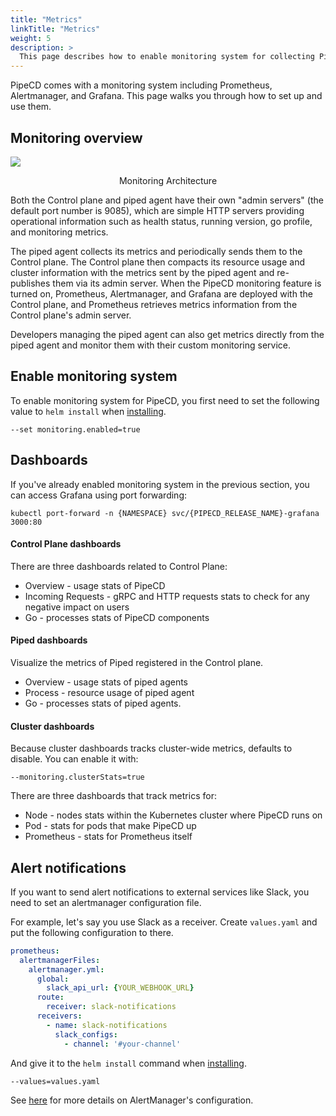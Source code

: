 ```yaml
---
title: "Metrics"
linkTitle: "Metrics"
weight: 5
description: >
  This page describes how to enable monitoring system for collecting PipeCD' metrics.
---
```


PipeCD comes with a monitoring system including Prometheus, Alertmanager, and Grafana.
This page walks you through how to set up and use them.

## Monitoring overview

![](/images/metrics-architecture.png)
<p style="text-align: center;">
Monitoring Architecture
</p>

Both the Control plane and piped agent have their own "admin servers" (the default port number is 9085), which are simple HTTP servers providing operational information such as health status, running version, go profile, and monitoring metrics.

The piped agent collects its metrics and periodically sends them to the Control plane. The Control plane then compacts its resource usage and cluster information with the metrics sent by the piped agent and re-publishes them via its admin server. When the PipeCD monitoring feature is turned on, Prometheus, Alertmanager, and Grafana are deployed with the Control plane, and Prometheus retrieves metrics information from the Control plane's admin server.

Developers managing the piped agent can also get metrics directly from the piped agent and monitor them with their custom monitoring service.

## Enable monitoring system
To enable monitoring system for PipeCD, you first need to set the following value to `helm install` when [installing](../../../installation/install-controlplane/#2-preparing-control-plane-configuration-file-and-installing).

```
--set monitoring.enabled=true
```

## Dashboards
If you've already enabled monitoring system in the previous section, you can access Grafana using port forwarding:

```
kubectl port-forward -n {NAMESPACE} svc/{PIPECD_RELEASE_NAME}-grafana 3000:80
```

#### Control Plane dashboards
There are three dashboards related to Control Plane:
- Overview - usage stats of PipeCD
- Incoming Requests - gRPC and HTTP requests stats to check for any negative impact on users
- Go - processes stats of PipeCD components

#### Piped dashboards
Visualize the metrics of Piped registered in the Control plane.
- Overview - usage stats of piped agents
- Process - resource usage of piped agent
- Go - processes stats of piped agents.

#### Cluster dashboards
Because cluster dashboards tracks cluster-wide metrics, defaults to disable. You can enable it with:

```
--monitoring.clusterStats=true
```

There are three dashboards that track metrics for:
- Node - nodes stats within the Kubernetes cluster where PipeCD runs on
- Pod - stats for pods that make PipeCD up
- Prometheus - stats for Prometheus itself

## Alert notifications
If you want to send alert notifications to external services like Slack, you need to set an alertmanager configuration file.

For example, let's say you use Slack as a receiver. Create `values.yaml` and put the following configuration to there.

```yaml
prometheus:
  alertmanagerFiles:
    alertmanager.yml:
      global:
        slack_api_url: {YOUR_WEBHOOK_URL}
      route:
        receiver: slack-notifications
      receivers:
        - name: slack-notifications
          slack_configs:
            - channel: '#your-channel'
```

And give it to the `helm install` command when [installing](../../../installation/install-controlplane/#2-preparing-control-plane-configuration-file-and-installing).

```
--values=values.yaml
```

See [here](https://prometheus.io/docs/alerting/latest/configuration/) for more details on AlertManager's configuration.
